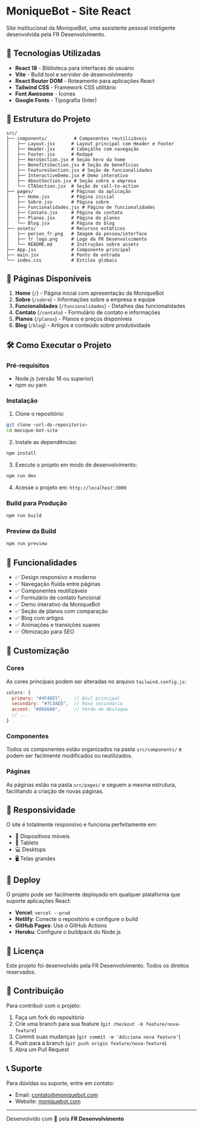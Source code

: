 # MoniqueBot - Site React

Site institucional da MoniqueBot, uma assistente pessoal inteligente desenvolvida pela FR Desenvolvimento.

## 🚀 Tecnologias Utilizadas

- **React 18** - Biblioteca para interfaces de usuário
- **Vite** - Build tool e servidor de desenvolvimento
- **React Router DOM** - Roteamento para aplicações React
- **Tailwind CSS** - Framework CSS utilitário
- **Font Awesome** - Ícones
- **Google Fonts** - Tipografia (Inter)

## 📁 Estrutura do Projeto

```
src/
├── components/          # Componentes reutilizáveis
│   ├── Layout.jsx      # Layout principal com Header e Footer
│   ├── Header.jsx      # Cabeçalho com navegação
│   ├── Footer.jsx      # Rodapé
│   ├── HeroSection.jsx # Seção hero da home
│   ├── BenefitsSection.jsx # Seção de benefícios
│   ├── FeaturesSection.jsx # Seção de funcionalidades
│   ├── InteractiveDemo.jsx # Demo interativo
│   ├── AboutSection.jsx # Seção sobre a empresa
│   └── CTASection.jsx  # Seção de call-to-action
├── pages/              # Páginas da aplicação
│   ├── Home.jsx        # Página inicial
│   ├── Sobre.jsx       # Página sobre
│   ├── Funcionalidades.jsx # Página de funcionalidades
│   ├── Contato.jsx     # Página de contato
│   ├── Planos.jsx      # Página de planos
│   └── Blog.jsx        # Página do blog
├── assets/             # Recursos estáticos
│   ├── person_fr.png   # Imagem da pessoa/interface
│   ├── fr_logo.png     # Logo da FR Desenvolvimento
│   └── README.md       # Instruções sobre assets
├── App.jsx             # Componente principal
├── main.jsx            # Ponto de entrada
└── index.css           # Estilos globais
```

## 🎨 Páginas Disponíveis

1. **Home** (`/`) - Página inicial com apresentação da MoniqueBot
2. **Sobre** (`/sobre`) - Informações sobre a empresa e equipe
3. **Funcionalidades** (`/funcionalidades`) - Detalhes das funcionalidades
4. **Contato** (`/contato`) - Formulário de contato e informações
5. **Planos** (`/planos`) - Planos e preços disponíveis
6. **Blog** (`/blog`) - Artigos e conteúdo sobre produtividade

## 🛠️ Como Executar o Projeto

### Pré-requisitos
- Node.js (versão 16 ou superior)
- npm ou yarn

### Instalação

1. Clone o repositório:
```bash
git clone <url-do-repositorio>
cd monique-bot-site
```

2. Instale as dependências:
```bash
npm install
```

3. Execute o projeto em modo de desenvolvimento:
```bash
npm run dev
```

4. Acesse o projeto em: `http://localhost:3000`

### Build para Produção

```bash
npm run build
```

### Preview da Build

```bash
npm run preview
```

## 🎯 Funcionalidades

- ✅ Design responsivo e moderno
- ✅ Navegação fluida entre páginas
- ✅ Componentes reutilizáveis
- ✅ Formulário de contato funcional
- ✅ Demo interativo da MoniqueBot
- ✅ Seção de planos com comparação
- ✅ Blog com artigos
- ✅ Animações e transições suaves
- ✅ Otimização para SEO

## 🎨 Customização

### Cores
As cores principais podem ser alteradas no arquivo `tailwind.config.js`:

```javascript
colors: {
  primary: "#4F46E5",    // Azul principal
  secondary: "#7C3AED",  // Roxo secundário
  accent: "#06D6A0",     // Verde de destaque
  // ...
}
```

### Componentes
Todos os componentes estão organizados na pasta `src/components/` e podem ser facilmente modificados ou reutilizados.

### Páginas
As páginas estão na pasta `src/pages/` e seguem a mesma estrutura, facilitando a criação de novas páginas.

## 📱 Responsividade

O site é totalmente responsivo e funciona perfeitamente em:
- 📱 Dispositivos móveis
- 📱 Tablets
- 💻 Desktops
- 🖥️ Telas grandes

## 🚀 Deploy

O projeto pode ser facilmente deployado em qualquer plataforma que suporte aplicações React:

- **Vercel**: `vercel --prod`
- **Netlify**: Conecte o repositório e configure o build
- **GitHub Pages**: Use o GitHub Actions
- **Heroku**: Configure o buildpack do Node.js

## 📄 Licença

Este projeto foi desenvolvido pela FR Desenvolvimento. Todos os direitos reservados.

## 🤝 Contribuição

Para contribuir com o projeto:

1. Faça um fork do repositório
2. Crie uma branch para sua feature (`git checkout -b feature/nova-feature`)
3. Commit suas mudanças (`git commit -m 'Adiciona nova feature'`)
4. Push para a branch (`git push origin feature/nova-feature`)
5. Abra um Pull Request

## 📞 Suporte

Para dúvidas ou suporte, entre em contato:
- Email: contato@moniquebot.com
- Website: [moniquebot.com](https://moniquebot.com)

---

Desenvolvido com 💙 pela **FR Desenvolvimento**

